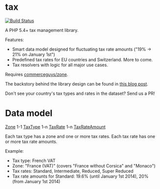 tax
===

[![Build Status](https://travis-ci.org/commerceguys/tax.svg?branch=master)](https://travis-ci.org/commerceguys/tax)

A PHP 5.4+ tax management library.

Features:
- Smart data model designed for fluctuating tax rate amounts ("19% -> 21% on January 1st")
- Predefined tax rates for EU countries and Switzerland. More to come.
- Tax resolvers with logic for all major use cases.

Requires [commerceguys/zone](https://github.com/commerceguys/zone).

The backstory behind the library design can be found in [this blog post](https://drupalcommerce.org/blog/31036/commerce-2x-stories-taxes).

Don't see your country's tax types and rates in the dataset? Send us a PR!

# Data model

[Zone](https://github.com/commerceguys/zone/blob/master/src/Model/ZoneInterface.php) 1-1 [TaxType](https://github.com/commerceguys/tax/blob/master/src/Model/TaxTypeInterface.php) 1-n [TaxRate](https://github.com/commerceguys/tax/blob/master/src/Model/TaxRateInterface.php) 1-n [TaxRateAmount](https://github.com/commerceguys/tax/blob/master/src/Model/TaxRateAmountInterface.php)

Each tax type has a zone and one or more tax rates.
Each tax rate has one or more tax rate amounts.

Example:
- Tax type: French VAT
- Zone: "France (VAT)" (covers "France without Corsica" and "Monaco")
- Tax rates: Standard, Intermediate, Reduced, Super Reduced
- Tax rate amounts for Standard: 19.6% (until January 1st 2014), 20% (from January 1st 2014)

